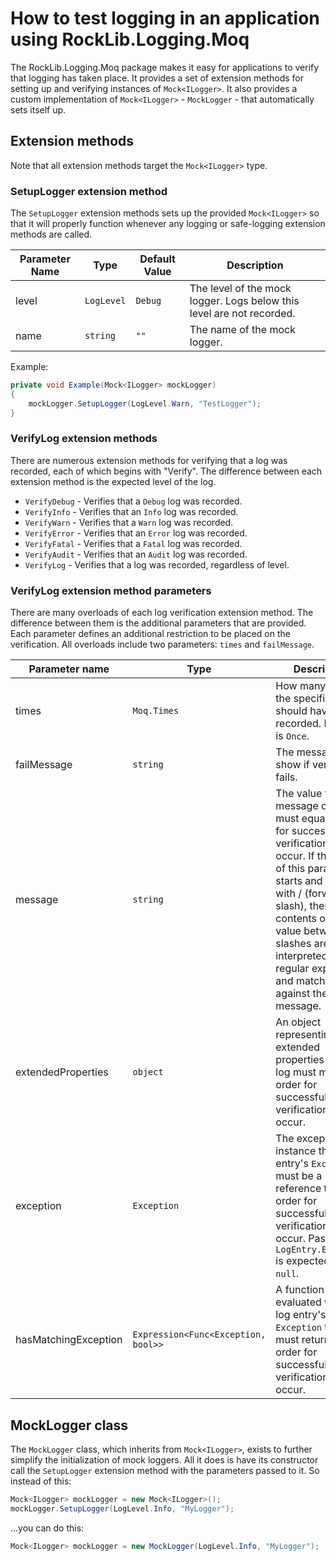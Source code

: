 # How to test logging in an application using RockLib.Logging.Moq

The RockLib.Logging.Moq package makes it easy for applications to verify that logging has taken place. It provides a set of extension methods for setting up and verifying instances of `Mock<ILogger>`. It also provides a custom implementation of `Mock<ILogger>` - `MockLogger` - that automatically sets itself up.

## Extension methods

Note that all extension methods target the `Mock<ILogger>` type.

### SetupLogger extension method

The `SetupLogger` extension methods sets up the provided `Mock<ILogger>` so that it will properly function whenever any logging or safe-logging extension methods are called.

| Parameter Name | Type | Default Value | Description |
|---|---|---|---|
| level | `LogLevel` | `Debug` | The level of the mock logger. Logs below this level are not recorded. |
| name | `string` | `""` | The name of the mock logger. |

Example:

```csharp
private void Example(Mock<ILogger> mockLogger)
{
    mockLogger.SetupLogger(LogLevel.Warn, "TestLogger");
}
```

### VerifyLog extension methods

There are numerous extension methods for verifying that a log was recorded, each of which begins with "Verify". The difference between each extension method is the expected level of the log.

- `VerifyDebug` - Verifies that a `Debug` log was recorded.
- `VerifyInfo` - Verifies that an `Info` log was recorded.
- `VerifyWarn` - Verifies that a `Warn` log was recorded.
- `VerifyError` - Verifies that an `Error` log was recorded.
- `VerifyFatal` - Verifies that a `Fatal` log was recorded.
- `VerifyAudit` - Verifies that an `Audit` log was recorded.
- `VerifyLog` - Verifies that a log was recorded, regardless of level.

### VerifyLog extension method parameters

There are many overloads of each log verification extension method. The difference between them is the additional parameters that are provided. Each parameter defines an additional restriction to be placed on the verification. All overloads include two parameters: `times` and `failMessage`.

| Parameter name | Type | Description |
|---|---|---|
| times | `Moq.Times` | How many times the specified log should have been recorded. Default is `Once`. |
| failMessage | `string` | The message to show if verification fails. |
| message | `string` | The value that the message of a log must equal in order for successful verification to occur. If the value of this parameter starts and ends with / (forward slash), then the contents of the value between the slashes are interpreted as a regular expression and matched against the log message. |
| extendedProperties | `object` | An object representing the extended properties that a log must match in order for successful verification to occur. |
| exception | `Exception` | The exception instance that a log entry's `Exception` must be a reference to in order for successful verification to occur. Pass `null` if `LogEntry.Exception` is expected to be `null`. |
| hasMatchingException | `Expression<Func<Exception, bool>>` | A function evaluated with a log entry's `Exception` that must return `true` in order for successful verification to occur. |

## MockLogger class

The `MockLogger` class, which inherits from `Mock<ILogger>`, exists to further simplify the initialization of mock loggers. All it does is have its constructor call the `SetupLogger` extension method with the parameters passed to it. So instead of this:

```csharp
Mock<ILogger> mockLogger = new Mock<ILogger>();
mockLogger.SetupLogger(LogLevel.Info, "MyLogger");
```

...you can do this:

```csharp
Mock<ILogger> mockLogger = new MockLogger(LogLevel.Info, "MyLogger");
```
